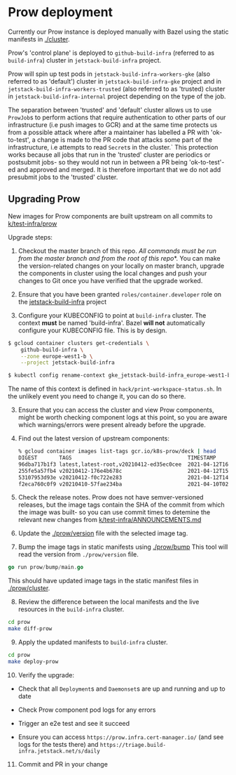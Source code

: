 # Prow deployment

Currently our Prow instance is deployed manually with Bazel using the static manifests in [./cluster](./cluster).

Prow's 'control plane' is deployed to `github-build-infra` (referred to as `build-infra`) cluster in `jetstack-build-infra` project.

Prow will spin up test pods in `jetstack-build-infra-workers-gke` (also referred to as 'default') cluster in `jetstack-build-infra-gke` project and in `jetstack-build-infra-workers-trusted` (also referred to as 'trusted) cluster in `jetstack-build-infra-internal` project depending on the type of the job.

The separation between 'trusted' and 'default' cluster allows us to use `ProwJob`s to perform actions that require authentication to other parts of our infrastructure (i.e push images to GCR) and at the same time protects us from a possible attack where after a maintainer has labelled a PR with 'ok-to-test', a change is made to the PR code that attacks some part of the infrastructure, i.e attempts to read `Secret`s in the cluster.`
This protection works because all jobs that run in the 'trusted' cluster are periodics or postsubmit jobs- so they would not run in between a PR being 'ok-to-test'-ed and approved and merged. It is therefore important that we do not add presubmit jobs to the 'trusted' cluster.

## Upgrading Prow

New images for Prow components are built upstream on all commits to [k/test-infra/prow](https://github.com/kubernetes/test-infra/tree/master/prow)

Upgrade steps:

1. Checkout the master branch of this repo. **All commands must be run from the master branch* and from the root of this repo**. You can make the version-related changes on your locally on master branch, upgrade the components in cluster using the local changes and push your changes to Git once you have verified that the upgrade worked.

1. Ensure that you have been granted `roles/container.developer` role on the
   [jetstack-build-infra](https://console.cloud.google.com/home/dashboard?project=jetstack-build-infra)
   project

2. Configure your KUBECONFIG to point at `build-infra` cluster. The context **must** be named 'build-infra'.
Bazel **will not** automatically configure your KUBECONFIG file. This is by design.

```sh
$ gcloud container clusters get-credentials \
    github-build-infra \
    --zone europe-west1-b \
    --project jetstack-build-infra

$ kubectl config rename-context gke_jetstack-build-infra_europe-west1-b_github-build-infra build-infra
```
The name of this context is defined in `hack/print-workspace-status.sh`.
In the unlikely event you need to change it, you can do so there.

3. Ensure that you can access the cluster and view Prow components, might be worth checking component logs at this point, so you are aware which warnings/errors were present already before the upgrade.

4. Find out the latest version of upstream components:

   ```sh
   % gcloud container images list-tags gcr.io/k8s-prow/deck | head
   DIGEST       TAGS                                     TIMESTAMP
   96dba717b1f3 latest,latest-root,v20210412-ed35ec0cee  2021-04-12T16:17:11
   255fe5a57fb4 v20210412-176e4b678c                     2021-04-12T15:39:17
   53107953d93e v20210412-f0c722e283                     2021-04-12T14:59:15
   f2eca760c0f9 v20210410-57fae234ba                     2021-04-10T02:55:02
   ```

5. Check the release notes.
Prow does not have semver-versioned releases, but the image tags contain the SHA of the commit from which the image was built- so you can use commit times to detemine the relevant new changes from [k/test-infra/ANNOUNCEMENTS.md](https://github.com/kubernetes/test-infra/blob/master/prow/ANNOUNCEMENTS.md)

6. Update the [./prow/version](./version) file with the selected image tag.

7. Bump the image tags in static manifests using [./prow/bump](./bump)
This tool will read the version from `./prow/version` file.

```go
go run prow/bump/main.go
```

This should have updated image tags in the static manifest files in [./prow/cluster](./cluster).

8. Review the difference between the local manifests and the live resources in the `build-infra` cluster.

```sh
cd prow
make diff-prow
```

9. Apply the updated manifests to `build-infra` cluster.

```sh
cd prow
make deploy-prow
```

10. Verify the upgrade:

- Check that all `Deployment`s and `Daemonset`s are up and running and up to date

- Check Prow component pod logs for any errors

- Trigger an e2e test and see it succeed

- Ensure you can access `https://prow.infra.cert-manager.io/` (and see logs for the tests there) and `https://triage.build-infra.jetstack.net/s/daily`

11. Commit and PR in your change

